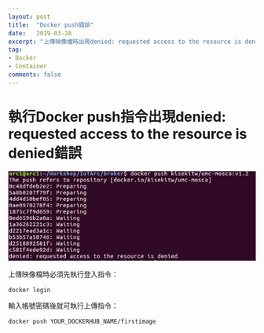 ```yaml
---
layout: post
title:  "Docker push錯誤"
date:   2019-03-28
excerpt: "上傳映像檔時出現denied: requested access to the resource is denied"
tag:
- Docker 
- Container 
comments: false
---
```


# 執行Docker push指令出現**denied: requested access to the resource is denied**錯誤 

![alt text](https://github.com/kisekitw/kisekitw.github.io/blob/master/assets/img/1080328/docker_push_error.png?raw=true "Error message")

上傳映像檔時必須先執行登入指令： 
```
docker login
```

輸入帳號密碼後就可執行上傳指令： 
```
docker push YOUR_DOCKERHUB_NAME/firstimage
```
